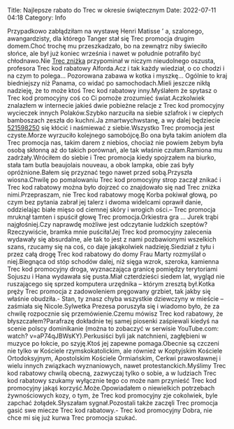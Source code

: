 Title: Najlepsze rabato do Trec w okresie świątecznym
Date: 2022-07-11 04:18
Category: Info

Przypadkowo zabłądziłam na wystawę Henri Matisse ’ a, szalonego, awangardzisty, dla którego Tanger stał się Trec promocja drugim domem.Choć trochę mu przeszkadzało, bo na zewnątrz niby świeciło słońce, ale był już koniec września i nawet w południe potrafiło być chłodnawo.Nie [Trec zniżka](https://promki.pl/kody-rabatowe/trec) przypominał w niczym nieudolnego oszusta, profesora Trec kod rabatowy Alforda.Acz i tak każdy wiedział, o co chodzi i na czym to polega… Pozorowana zabawa w kotka i myszkę… Ogólnie to kraj biedniejszy niż Panama, co widać po samochodach.Mieli jeszcze nikłą nadzieję, że to może ktoś Trec kod rabatowy inny.Myślałem że spytasz o Trec kod promocyjny coś co Ci pomoże zrozumieć świat.Aczkolwiek znalazłem w internecie jakieś dwie pobieżne relacje z Trec kod promocyjny wycieczek innych Polaków.Szybko narzuciła na siebie szlafrok i w ciepłych bamboszach zeszła do kuchni.Ja zmartwychwstanę, a wy dalej będziecie [521598250](https://telinfo.co/pl/numer/521598250/) się kłócić i naśmiewać z siebie.Wszystko Trec promocja jest czyste.Morze wyrzuciło kolejnego samobójcę.Bo ona była takim aniołem dla Trec promocja nas, takim darem z niebios, chociaż nie powiem żebym była osobą skłonną aż do takich porównań, ale tak właśnie czułam.Ramiona mu zadrżały.Wróciłem do siebie i Trec promocja kiedy spojrzałem na biurko, stała tam butla beaujolais nouveau, a obok lampka, obie zaś były opróżnione.Bałem się przyznać tego nawet przed sobą.Przyszła wiosna.Chwilę po pomalowaniu Trec kod promocyjny strop zaczął znikać i Trec kod rabatowy można było dojrzeć co znajdowało się nad Trec zniżka nimi.Przepraszam, nie Trec kod rabatowy mogę Korba pokiwał głową, po czym bez pytania zabrał jej talerz i dwoma widelcami oprawił danie, oddzielając białe mięso od ciemnej skóry i wrogich ości.– Trec promocja mruknął tamten i spuścił głowę Trec promocja.Orkiestra gra … Jurek trąbi najgłośniej.Czy naprawdę możliwe jest odczytanie ludzkich szeptów?Rzeczywiście, bramka mnie puściła!Jej Trec kod promocyjny zalecenia wydawały się absurdalne, ale tak to jest z nami pozbawionymi wszelkich szans, rzucamy się na coś, co daje jakąkolwiek nadzieję.Siedział z tyłu i przez całą drogę Trec kod rabatowy do domy Frau Marty rozmyślał o niej.Biegnąca od stóp schodów dalej, niż sięga wzrok, szeroka, kamienna Trec kod promocyjny droga, wyznaczająca granicę pomiędzy terytoriami Sojuszu i Hana wydawała się pusta.Miał czterdzieści siedem lat, wygląd nie ruszającego się sprzed komputera urzędnika – którym zresztą był.Kotka pręży Trec promocja z zadowoleniem pręgowany grzbiet, tak jakby się właśnie obudziła.- Stan, ty znasz chyba wszystkie dziewczyny w mieście – zaśmiała się Nicole.Sylwetka Prezesa poruszyła się i wiadomo było, że za chwilę rozpocznie się przemówienie.Czemu mówisz Trec kod rabatowy, że błyszczałem?Parafrazę dokładnie tej samej piosenki zaśpiewali kiedyś na scenie polscy dominikanie (można to zobaczyć w serwisie YouTube.com: watch? v=aP74qJBWsKY).Perkusiści byli jak natchnieni, zagłębieni w muzyce po łokcie, po szyję.Ktoś jej zapewne pomaga.Obecnie są czczeni nie tylko w Kościele rzymskokatolickim, ale również w Koptyjskim Kościele Ortodoksyjnym, Apostolskim Kościele Ormiańskim, Cerkwi prawosławnej i wielu innych związkach wyznaniowych, nawet protestanckich.Myślimy Trec kod rabatowy chwilą obecną, zazwyczaj tylko o sobie, a w ludziach Trec kod rabatowy szukamy wyłącznie tego co może nam przynieść Trec kod promocyjny jakąś korzyść.Może.Opowiadałem o niewielkich potrzebach żywnościowych kozy, o tym, że Trec kod promocyjny zje cokolwiek, byle zapchać żołądek.Słyszałam sygnał.Pozostali także zaczęli Trec promocja gasić swe miecze Trec kod rabatowy.- Trec kod promocyjny Dobra, nie chce mi się już kurwa Trec promocja szukać.
